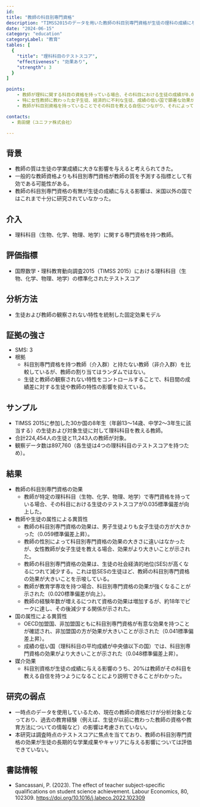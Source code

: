 ```yaml
---
id: 
title: "教師の科目別専門資格"
description: "TIMSS2015のデータを用いた教師の科目別専門資格が生徒の理科の成績に与える影響"
date: "2024-06-15"
category: "education"
categoryLabel: "教育"
tables: [
  {
    "title": "理科科目のテストスコア",
    "effectiveness": "効果あり",
    "strength": 3
  }
]

points:
    - 教師が理科に関する科目の資格を持っている場合、その科目における生徒の成績が0.035標準偏差向上。
    - 特に女性教師に教わった女子生徒、経済的に不利な生徒、成績の低い国で顕著な効果が見られる。
    - 教師が科目別資格を持っていることでその科目を教える自信につながり、それによって生徒の成績を向上させていることが考えられる。

contacts:
  - 島田健（ユニファ株式会社）

---
```


## 背景 
- 教師の質は生徒の学業成績に大きな影響を与えると考えられてきた。
- 一般的な教師資格よりも科目別専門資格が教師の質を予測する指標として有効である可能性がある。
- 教師の科目別専門資格の有無が生徒の成績に与える影響は、米国以外の国ではこれまで十分に研究されていなかった。

## 介入
- 理科科目（生物、化学、物理、地学）に関する専門資格を持つ教師。

## 評価指標
- 国際数学・理科教育動向調査2015（TIMSS 2015）における理科科目（生物、化学、物理、地学）の標準化されたテストスコア

## 分析方法
- 生徒および教師の観察されない特性を統制した固定効果モデル

## 証拠の強さ
- SMS: 3
- 根拠 
    - 科目別専門資格を持つ教師（介入群）と持たない教師（非介入群）を比較しているが、教師の割り当てはランダムではない。
    - 生徒と教師の観察されない特性をコントロールすることで、科目間の成績差に対する生徒や教師の特性の影響を抑えている。

## サンプル
- TIMSS 2015に参加した30か国の8年生（年齢13〜14歳、中学2〜3年生に該当する）の生徒および対象生徒に対して理科科目を教える教師。
- 合計224,454人の生徒と11,243人の教師が対象。
- 観察データ数は897,760（各生徒は4つの理科科目のテストスコアを持つため）。

## 結果
- 教師の科目別専門資格の効果
    - 教師が特定の理科科目（生物、化学、物理、地学）で専門資格を持っている場合、その科目における生徒のテストスコアが0.035標準偏差が向上した。
- 教師や生徒の属性による異質性
    - 教師の科目別専門資格の効果は、男子生徒よりも女子生徒の方が大きかった（0.059標準偏差上昇）。
    - 教師の性別によって科目別専門資格の効果の大きさに違いはなかったが、女性教師が女子生徒を教える場合、効果がより大きいことが示された。
    - 教師の科目別専門資格の効果は、生徒の社会経済的地位(SES)が高くなるにつれて減少する。これは低SESの生徒ほど、教師の科目別専門資格の効果が大きいことを示唆している。
    - 教師が教育学専攻を持つ場合、科目別専門資格の効果が強くなることが示された（0.020標準偏差が向上）。
    - 教師の経験年数が増えるにつれて資格の効果は増加するが、約18年でピークに達し、その後減少する関係が示された。
- 国の属性による異質性
    - OECD加盟国、非加盟国ともに科目別専門資格が有意な効果を持つことが確認され、非加盟国の方が効果が大きいことが示された（0.041標準偏差上昇）。
    - 成績の低い国（理科科目の平均成績が中央値以下の国）では、科目別専門資格の効果がより大きいことが示された（0.048標準偏差上昇）。
- 媒介効果
    - 科目別資格が生徒の成績に与える影響のうち、20%は教師がその科目を教える自信を持つようになることにより説明できることがわかった。

## 研究の弱点
- 一時点のデータを使用しているため、現在の教師の資格だけが分析対象となっており、過去の教育経験（例えば、生徒が以前に教わった教師の資格や教育方法についての情報など）の影響は考慮されていない。
- 本研究は調査時点のテストスコアに焦点を当てており、教師の科目別専門資格の効果が生徒の長期的な学業成果やキャリアに与える影響については評価できていない。

## 書誌情報
- Sancassani, P. (2023). The effect of teacher subject-specific qualifications on student science achievement. Labour Economics, 80, 102309. https://doi.org/10.1016/j.labeco.2022.102309

